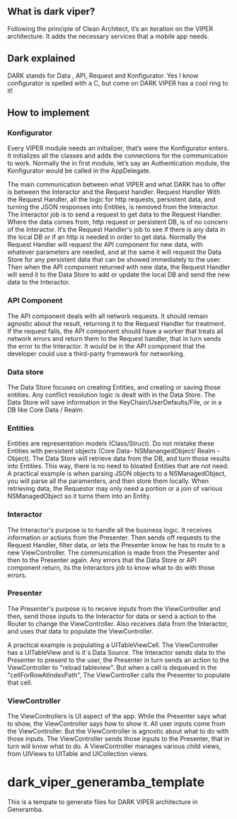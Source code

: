 ## What is dark viper?
Following the principle of Clean Architect, it’s an iteration on the VIPER architecture. It adds the necessary services that a mobile app needs.

## Dark explained
DARK stands for Data , API, Request and Konfigurator.
Yes I know configurator is spelled with a C, but come on DARK VIPER has a cool ring to it!

## How to implement
### Konfigurator
Every VIPER module needs an initializer, that’s were the Konfigurator enters. It initializes all the classes and adds the connections for the communication to work.
Normally the in first module, let’s say an Authentication module, the Konfigurator would be called in the AppDelegate. 

The main communication between what VIPER and what DARK has to offer is between the Interactor and the Request handler.
Request Handler
With the Request Handler, all the logic for http requests, persistent data, and turning the JSON responses into Entities, is removed from the Interactor. The Interactor job is to send a request to get data to the Request Handler. Where the data comes from, http request or persistent DB, is of no concern of the Interactor. 
It’s the Request Handler's job to see if there is any data in the local DB or if an http is needed in order to get data.  Normally the Request Handler will request the API component for new data, with whatever parameters are needed, and at the same it will request the Data Store for any persistent data that can be showed immediately to the user. Then when the API component returned with new data, the Request Handler will send it to the Data Store to add or update the local DB and send the new data to the Interactor.

### API Component
The API component deals with all network requests. It should remain agnostic about the result, returning it to the Request Handler for treatment. If the request fails, the API component should have a worker that treats all network errors and return them to the Request handler, that in turn sends the error to the Interactor.
It would be in the API component that the developer could use a third-party framework for networking. 

### Data store
The Data Store focuses on creating Entities, and creating or saving those entities. Any conflict resolution logic is dealt with in the Data Store.
The Data Store will save information in the KeyChain/UserDefaults/File, or in a DB like Core Data / Realm.

### Entities
Entities are representation models (Class/Struct). Do not mistake these Entities with persistent objects (Core Data- NSManangedObject/ Realm - Object). The Data Store will retrieve data from the DB, and turn those results into Entities. This way, there is no need to bloated Entities that are not need.
A practical example is when parsing JSON objects to a NSManagedObject, you will parse all the paramenters, and then store them locally. When retrieving data, the Requestor may only need a portion or a join of various  NSManagedObject so it turns them into an Entity. 

### Interactor
The Interactor's purpose is to handle all the business logic. It receives information or actions from the Presenter. Then sends off requests to the Request Handler, filter data, or lets the Presenter know he has to route to a new ViewController. The communication is made from the Presenter and then to the Presenter again.
Any errors that the Data Store or API component return, its the Interactors job to know what to do with those errors.

### Presenter
The Presenter's purpose is to receive inputs from the ViewController and then, send those inputs to the Interactor for data or send a action to the Router to change the ViewController. Also receives data from the Interactor, and uses that data to populate the ViewController. 

A practical example is populating a UITableViewCell. The ViewController has a UITableView and is it´s Data Source. The Interactor sends data to the Presenter to present to the user, the Presenter in turn sends an action to the ViewController to "reload tableview".  But when a cell is dequeued in the "cellForRowAtIndexPath", The ViewController calls the Presenter to populate that cell.

### ViewController
The ViewControllers is UI aspect of the app. While the Presenter says what to show, the ViewController says how to show it. 
All user inputs come from the ViewController. But the ViewController is agnostic about what to do with those inputs. The ViewController sends those inputs to the Presenter, that in turn will know what to do.
A ViewController manages various child views, from UIViews to UITable and UICollection views. 




# dark_viper_generamba_template
This is a tempate to generate files for DARK VIPER architecture in Generamba.
